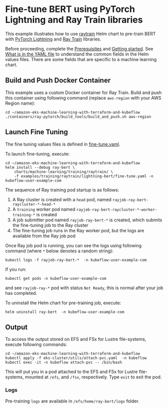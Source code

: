 # Fine-tune BERT using PyTorch Lightning and Ray Train libraries

This example illustrates how to use [raytrain](../../../charts/machine-learning/training/raytrain/) Helm chart to pre-train BERT with [PyTorch Lightning](https://github.com/Lightning-AI/pytorch-lightning) and [Ray Train](https://docs.ray.io/en/latest/train/train.html) libraries.

Before proceeding, complete the [Prerequisites](../../../../README.md#prerequisites) and [Getting started](../../../../README.md#getting-started). See [What is in the YAML file](../../../../README.md#what-is-in-the-yaml-file) to understand the common fields in the Helm values files. There are some fields that are specific to a machine learning chart.

## Build and Push Docker Container

This example uses a custom Docker container for Ray Train. Build and push this container using following command (replace `aws-region` with your AWS Region name):

    cd ~/amazon-eks-machine-learning-with-terraform-and-kubeflow
    ./containers/ray-pytorch/build_tools/build_and_push.sh aws-region

## Launch Fine Tuning

The fine tuning values files is defined in [fine-tune.yaml](fine-tune.yaml). 

To launch fine-tuning,  execute:

    cd ~/amazon-eks-machine-learning-with-terraform-and-kubeflow
    helm install --debug ray-bert \
        charts/machine-learning/training/raytrain/ \
        -f examples/training/raytrain/lightning-bert/fine-tune.yaml -n kubeflow-user-example-com

The sequence of Ray training pod startup is as follows:

1. A Ray cluster is created with a `head` pod, named `rayjob-ray-bert-raycluster-*-head-*` 
2. A `training` worker pod named `rayjob-ray-bert-raycluster-*-worker-training-*`  is created
3. A job submitter pod named `rayjob-ray-bert-*` is created, which submits the fine-tuning job to the Ray cluster
4. The fine-tuning job runs in the Ray worker pod, but the logs are available from the Ray job pod

Once Ray job pod is running, you can see the logs using following command (where `*` below denotes a random string):

    kubectl logs -f rayjob-ray-bert-*  -n kubeflow-user-example-com

If you run:

    kubectl get pods -n kubeflow-user-example-com

and see  `rayjob-ray-*` pod with status `Not Ready`, this is normal after your job has completed.

To uninstall the Helm chart for pre-training job, execute:

    helm uninstall ray-bert  -n kubeflow-user-example-com

## Output

To access the output stored on EFS and FSx for Lustre file-systems, execute following commands:

    cd ~/amazon-eks-machine-learning-with-terraform-and-kubeflow
    kubectl apply -f eks-cluster/utils/attach-pvc.yaml  -n kubeflow
    kubectl exec -it -n kubeflow attach-pvc -- /bin/bash

This will put you in a pod attached to the  EFS and FSx for Lustre file-systems, mounted at `/efs`, and `/fsx`, respectively. Type `exit` to exit the pod.

### Logs

Pre-training `logs` are available in `/efs/home/ray-bert/logs` folder. 